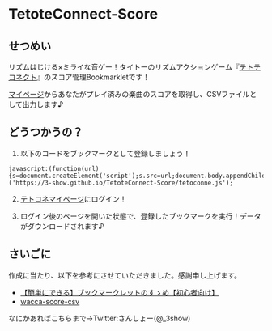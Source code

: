 # TetoteConnect-Score

## せつめい

リズムはじける×ミライな音ゲー！タイトーのリズムアクションゲーム『[テトテコネクト](https://tetoteconnect.jp/)』のスコア管理Bookmarkletです！

[マイページ](https://mypage2.tetoteconnect.jp/)からあなたがプレイ済みの楽曲のスコアを取得し、CSVファイルとして出力します♪

## どうつかうの？

1. 以下のコードをブックマークとして登録しましょう！

```
javascript:(function(url){s=document.createElement('script');s.src=url;document.body.appendChild(s);})('https://3-show.github.io/TetoteConnect-Score/tetoconne.js');
```

2. [テトコネマイページ](https://mypage2.tetoteconnect.jp/)にログイン！

3. ログイン後のページを開いた状態で、登録したブックマークを実行！データがダウンロードされます♪

## さいごに

作成に当たり、以下を参考にさせていただきました。感謝申し上げます。
- [【簡単にできる】ブックマークレットのすゝめ【初心者向け】](https://qiita.com/len_crow/items/189603f2c5f462bb670c)
- [wacca-score-csv](https://github.com/saezurucrow/wacca-score-csv/blob/master/README/wacca-score-csv-readme.md)

なにかあればこちらまで→Twitter:さんしょー(@_3show)

